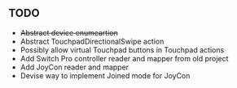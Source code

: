 ## TODO

* ~~Abstract device enumeartion~~
* Abstract TouchpadDirectionalSwipe action
* Possibly allow virtual Touchpad buttons in Touchpad actions
* Add Switch Pro controller reader and mapper from old project
* Add JoyCon reader and mapper
* Devise way to implement Joined mode for JoyCon
